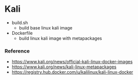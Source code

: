 # Kali

+ build.sh
    - build base linux kali image
+ Dockerfile
    - build linux kali image with metapackages

### Reference

+ https://www.kali.org/news/official-kali-linux-docker-images 
+ https://www.kali.org/news/kali-linux-metapackages
+ https://registry.hub.docker.com/u/kalilinux/kali-linux-docker
